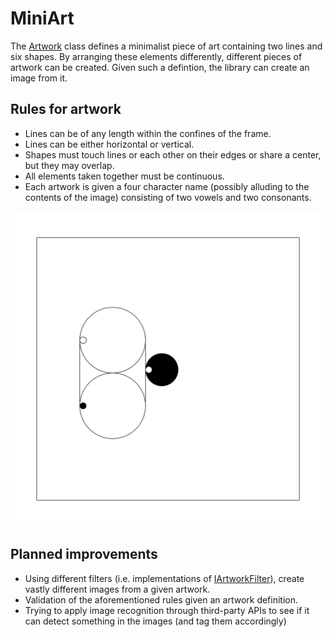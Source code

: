 # MiniArt

The [Artwork](MiniArtLibrary/Artwork.cs) class defines a minimalist piece of art containing two lines and six shapes. By arranging these elements differently, different pieces of artwork can be created. Given such a defintion, the library can create an image from it.

## Rules for artwork

* Lines can be of any length within the confines of the frame.
* Lines can be either horizontal or vertical.
* Shapes must touch lines or each other on their edges or share a center, but they may overlap.
* All elements taken together must be continuous.
* Each artwork is given a four character name (possibly alluding to the contents of the image) consisting of two vowels and two consonants.

![Sample artwork](MiniArtTest/TestData/Artwork.png)

## Planned improvements

* Using different filters (i.e. implementations of [IArtworkFilter](MiniArtLibrary/Filters/IArtworkFilter.cs)), create vastly different images from a given artwork.
* Validation of the aforementioned rules given an artwork definition.
* Trying to apply image recognition through third-party APIs to see if it can detect something in the images (and tag them accordingly)
